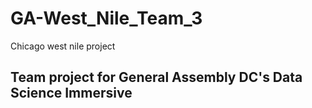 # GA-West_Nile_Team_3
Chicago west nile project

## Team project for General Assembly DC's Data Science Immersive